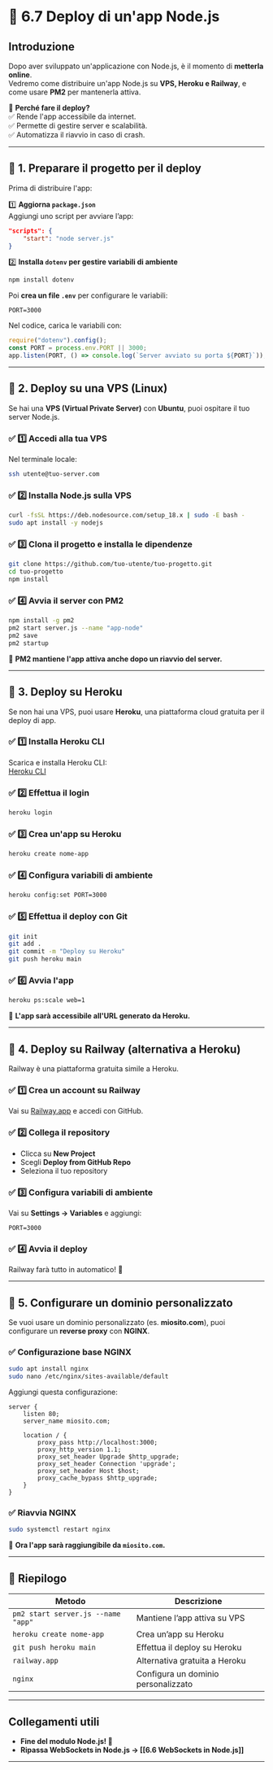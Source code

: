 # 📜 6.7 Deploy di un'app Node.js

## Introduzione

Dopo aver sviluppato un'applicazione con Node.js, è il momento di **metterla online**.  
Vedremo come distribuire un'app Node.js su **VPS, Heroku e Railway**, e come usare **PM2** per mantenerla attiva.

📌 **Perché fare il deploy?**  
✅ Rende l'app accessibile da internet.  
✅ Permette di gestire server e scalabilità.  
✅ Automatizza il riavvio in caso di crash.

---

## 🔹 1. Preparare il progetto per il deploy

Prima di distribuire l'app:

1️⃣ **Aggiorna `package.json`**  
Aggiungi uno script per avviare l’app:

```json
"scripts": {
    "start": "node server.js"
}
```

2️⃣ **Installa `dotenv` per gestire variabili di ambiente**

```sh
npm install dotenv
```

Poi **crea un file `.env`** per configurare le variabili:

```
PORT=3000
```

Nel codice, carica le variabili con:

```js
require("dotenv").config();
const PORT = process.env.PORT || 3000;
app.listen(PORT, () => console.log(`Server avviato su porta ${PORT}`));
```

---

## 🔹 2. Deploy su una VPS (Linux)

Se hai una **VPS (Virtual Private Server)** con **Ubuntu**, puoi ospitare il tuo server Node.js.

### ✅ **1️⃣ Accedi alla tua VPS**

Nel terminale locale:

```sh
ssh utente@tuo-server.com
```

### ✅ **2️⃣ Installa Node.js sulla VPS**

```sh
curl -fsSL https://deb.nodesource.com/setup_18.x | sudo -E bash -
sudo apt install -y nodejs
```

### ✅ **3️⃣ Clona il progetto e installa le dipendenze**

```sh
git clone https://github.com/tuo-utente/tuo-progetto.git
cd tuo-progetto
npm install
```

### ✅ **4️⃣ Avvia il server con PM2**

```sh
npm install -g pm2
pm2 start server.js --name "app-node"
pm2 save
pm2 startup
```

📌 **PM2 mantiene l'app attiva anche dopo un riavvio del server.**

---

## 🔹 3. Deploy su Heroku

Se non hai una VPS, puoi usare **Heroku**, una piattaforma cloud gratuita per il deploy di app.

### ✅ **1️⃣ Installa Heroku CLI**

Scarica e installa Heroku CLI:  
[Heroku CLI](https://devcenter.heroku.com/articles/heroku-cli)

### ✅ **2️⃣ Effettua il login**

```sh
heroku login
```

### ✅ **3️⃣ Crea un'app su Heroku**

```sh
heroku create nome-app
```

### ✅ **4️⃣ Configura variabili di ambiente**

```sh
heroku config:set PORT=3000
```

### ✅ **5️⃣ Effettua il deploy con Git**

```sh
git init
git add .
git commit -m "Deploy su Heroku"
git push heroku main
```

### ✅ **6️⃣ Avvia l'app**

```sh
heroku ps:scale web=1
```

📌 **L'app sarà accessibile all'URL generato da Heroku.**

---

## 🔹 4. Deploy su Railway (alternativa a Heroku)

Railway è una piattaforma gratuita simile a Heroku.

### ✅ **1️⃣ Crea un account su Railway**

Vai su [Railway.app](https://railway.app/) e accedi con GitHub.

### ✅ **2️⃣ Collega il repository**

- Clicca su **New Project**
- Scegli **Deploy from GitHub Repo**
- Seleziona il tuo repository

### ✅ **3️⃣ Configura variabili di ambiente**

Vai su **Settings → Variables** e aggiungi:

```
PORT=3000
```

### ✅ **4️⃣ Avvia il deploy**

Railway farà tutto in automatico! 🎉

---

## 🔹 5. Configurare un dominio personalizzato

Se vuoi usare un dominio personalizzato (es. **miosito.com**), puoi configurare un **reverse proxy** con **NGINX**.

### ✅ **Configurazione base NGINX**

```sh
sudo apt install nginx
sudo nano /etc/nginx/sites-available/default
```

Aggiungi questa configurazione:

```
server {
    listen 80;
    server_name miosito.com;

    location / {
        proxy_pass http://localhost:3000;
        proxy_http_version 1.1;
        proxy_set_header Upgrade $http_upgrade;
        proxy_set_header Connection 'upgrade';
        proxy_set_header Host $host;
        proxy_cache_bypass $http_upgrade;
    }
}
```

### ✅ **Riavvia NGINX**

```sh
sudo systemctl restart nginx
```

📌 **Ora l'app sarà raggiungibile da `miosito.com`.**

---

## 📌 **Riepilogo**

|Metodo|Descrizione|
|---|---|
|`pm2 start server.js --name "app"`|Mantiene l’app attiva su VPS|
|`heroku create nome-app`|Crea un’app su Heroku|
|`git push heroku main`|Effettua il deploy su Heroku|
|`railway.app`|Alternativa gratuita a Heroku|
|`nginx`|Configura un dominio personalizzato|

---

## Collegamenti utili

- **Fine del modulo Node.js! 🎉**
- **Ripassa WebSockets in Node.js → [[6.6 WebSockets in Node.js]]**

---
